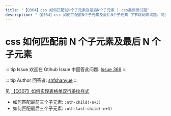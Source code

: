 ```yaml
---
title: "【Q364】css 如何匹配前N个子元素及最后N个子元素 | css高频面试题"
description: "【Q364】css 如何匹配前N个子元素及最后N个子元素 字节跳动面试题、阿里腾讯面试题、美团小米面试题。"
---
```


# css 如何匹配前 N 个子元素及最后 N 个子元素

::: tip Issue
欢迎在 Gtihub Issue 中回答此问题: [Issue 369](https://github.com/shfshanyue/Daily-Question/issues/369)
:::

::: tip Author
回答者: [shfshanyue](https://github.com/shfshanyue)
:::

见 [【Q307】如何实现表格单双行条纹样式](https://github.com/shfshanyue/Daily-Question/issues/309)

- 如何匹配最前三个子元素: `:nth-child(-n+3)`
- 如何匹配最后三个子元素: `:nth-last-child(-n+3)`
